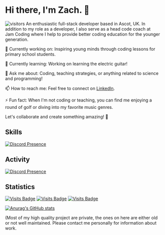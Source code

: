 # Hi there, I'm Zach. 👋
![visitors](https://visitor-badge.glitch.me/badge?page_id=zachlagden.zachlagden&left_color=green&right_color=red)
An enthusiastic full-stack developer based in Ascot, UK. In addition to my role as a developer, I also serve as a head code coach at Jam Coding where I help to provide better coding education for the younger generation.

🔭 Currently working on: Inspiring young minds through coding lessons for primary school students.

🌱 Currently learning: Working on learning the electric guitar!

💬 Ask me about: Coding, teaching strategies, or anything related to science and programming!

📫 How to reach me: Feel free to connect on [LinkedIn](https://www.linkedin.com/in/zachlagden/).

⚡ Fun fact: When I'm not coding or teaching, you can find me enjoying a round of golf or diving into my favorite music genres.

Let's collaborate and create something amazing! 🚀

## Skills
[![Discord Presence](https://skillicons.dev/icons?i=ae,atom,au,azure,bash,bootstrap,cloudflare,codepen,debian,discord,bots,django,electron,figma,gcp,git,github,githubactions,gitlab,gmail,html,js,jquery,kali,linkedin,linux,md,mongodb,notion,npm,opencv,ps,postman,powershell,pr,pycharm,raspberrypi,regex,replit,stackoverflow,svg,tailwind,tensorflow,ts,vscode,windows,ubuntu,wordpress&perline=8&theme=dark)](https://skillicons.dev/)

## Activity
[![Discord Presence](https://lanyard.cnrad.dev/api/1153810697021554828?hideProfile=true)](https://discord.com/users/1153810697021554828)

## Statistics
[![Visits Badge](https://badges.pufler.dev/visits/zachlagden/zachlagden)](https://github.com/zachlagden/zachlagden) [![Visits Badge](https://badges.pufler.dev/years/zachlagden)](https://github.com/zachlagden) [![Visits Badge](https://badges.pufler.dev/repos/zachlagden)](https://github.com/zachlagden?tab=repositories)

[![Anurag's GitHub stats](https://github-readme-stats.vercel.app/api?username=zachlagden)](https://github.com/anuraghazra/github-readme-stats)

(Most of my high quality project are private, the ones on here are either old or not well maintained. Please contact me personally for information about work.

